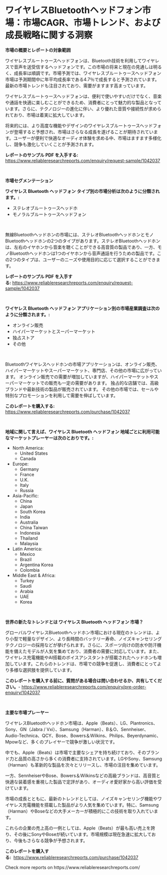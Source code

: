 <p><h1>ワイヤレスBluetoothヘッドフォン市場：市場CAGR、市場トレンド、および成長戦略に関する洞察</h1></p><p><strong>市場の概要とレポートの対象範囲</strong></p>
<p><p>ワイヤレスブルートゥースヘッドフォンは、Bluetooth技術を利用してワイヤレスで音声を送受信するヘッドフォンです。この市場の将来と現在の見通しは明るく、成長率は順調です。市場予測では、ワイヤレスブルートゥースヘッドフォン市場は予測期間中に年平均成長率である4.7％で成長すると予測されています。最新の市場トレンドも注目されており、需要がますます高まっています。</p><p>ワイヤレスブルートゥースヘッドフォンは、便利で使いやすいだけでなく、音楽や通話を快適に楽しむことができるため、消費者にとって魅力的な製品となっています。さらに、テクノロジーの進化に伴い、より優れた音質や接続性が求められており、市場は着実に拡大しています。</p><p>将来的には、より高度な機能やデザインのワイヤレスブルートゥースヘッドフォンが登場すると予想され、市場はさらなる成長を遂げることが期待されています。ユーザーが便利で快適なオーディオ体験を求める中、市場はますます多様化し、競争も激化していくことが予測されます。</p></p>
<p><strong>レポートのサンプル PDF を入手する:</strong> <a href="https://www.reliableresearchreports.com/enquiry/request-sample/1042037">https://www.reliableresearchreports.com/enquiry/request-sample/1042037</a></p>
<p>&nbsp;</p>
<p><strong>市場セグメンテーション</strong></p>
<p><strong>ワイヤレス Bluetooth ヘッドフォン タイプ別の市場分析は次のように分類されます。:</strong></p>
<p><ul><li>ステレオブルートゥースヘッドホ</li><li>モノラルブルートゥースヘッドフォン</li></ul></p>
<p>&nbsp;</p>
<p><p>無線Bluetoothヘッドホンの市場には、ステレオBluetoothヘッドホンとモノBluetoothヘッドホンの2つのタイプがあります。ステレオBluetoothヘッドホンは、左右のイヤホンから音楽を聴くことができる高音質の製品であり、一方、モノBluetoothヘッドホンは1つのイヤホンから音声通話を行うための製品です。この2つのタイプは、ユーザーのニーズや使用目的に応じて選択することができます。</p></p>
<p><strong>レポートのサンプル PDF を入手する:</strong>&nbsp;<a href="https://www.reliableresearchreports.com/enquiry/request-sample/1042037">https://www.reliableresearchreports.com/enquiry/request-sample/1042037</a></p>
<p>&nbsp;</p>
<p><strong> ワイヤレス Bluetooth ヘッドフォン アプリケーション別の市場産業調査は次のように分類されます。:</strong></p>
<p><ul><li>オンライン販売</li><li>ハイパーマーケットとスーパーマーケット</li><li>独占ストア</li><li>その他</li></ul></p>
<p>&nbsp;</p>
<p><p>Bluetoothワイヤレスヘッドホンの市場アプリケーションは、オンライン販売、ハイパーマーケットやスーパーマーケット、専門店、その他の市場に広がっています。 オンライン販売での需要が増加していますが、ハイパーマーケットやスーパーマーケットでの販売も一定の需要があります。 独占的な店舗では、高級ブランドや最新技術の製品が販売されています。 その他の市場では、セールや特別なプロモーションを利用して需要を伸ばしています。</p></p>
<p><strong>このレポートを購入する:</strong>&nbsp; <a href="https://www.reliableresearchreports.com/purchase/1042037">https://www.reliableresearchreports.com/purchase/1042037</a></p>
<p>&nbsp;</p>
<p><strong>地域に関して言えば、ワイヤレス Bluetooth ヘッドフォン 地域ごとに利用可能なマーケットプレーヤーは次のとおりです。:</strong></p>
<p><ul>
    <li>
        North America:
        <ul>
            <li>United States</li>
            <li>Canada</li>
        </ul>
    </li>
    <li>
        Europe:
        <ul>
            <li>Germany</li>
            <li>France</li>
            <li>U.K.</li>
            <li>Italy</li>
            <li>Russia</li>
        </ul>
    </li>
    <li>
        Asia-Pacific:
        <ul>
            <li>China</li>
            <li>Japan</li>
            <li>South Korea</li>
            <li>India</li>
            <li>Australia</li>
            <li>China Taiwan</li>
            <li>Indonesia</li>
            <li>Thailand</li>
            <li>Malaysia</li>
        </ul>
    </li>
    <li>
        Latin America:
        <ul>
            <li>Mexico</li>
            <li>Brazil</li>
            <li>Argentina Korea</li>
            <li>Colombia</li>
        </ul>
    </li>
    <li>
        Middle East & Africa:
        <ul>
            <li>Turkey</li>
            <li>Saudi</li>
            <li>Arabia</li>
            <li>UAE</li>
            <li>Korea</li>
        </ul>
    </li>
    </ul></p>
<p>&nbsp;</p>
<p><strong>世界の新たなトレンドとは ワイヤレス Bluetooth ヘッドフォン 市場？</strong></p>
<p><p>グローバルワイヤレスBluetoothヘッドホン市場における現在のトレンドは、より小型で軽量なデザイン、より長時間のバッテリー寿命、ノイズキャンセリングテクノロジーの採用などが挙げられます。さらに、スポーツ向けの防水や防汗機能を備えたモデルが人気を集めており、消費者の需要に対応しています。また、ワイヤレス充電機能やAI搭載のボイスアシスタントが搭載されたヘッドホンも増加しています。これらのトレンドは、市場での競争を促進し、消費者にとってより多様な選択肢を提供しています。</p></p>
<p><strong>このレポートを購入する前に、質問がある場合は問い合わせるか、共有してください。</strong>- <a href="https://www.reliableresearchreports.com/enquiry/pre-order-enquiry/1042037">https://www.reliableresearchreports.com/enquiry/pre-order-enquiry/1042037</a></p>
<p>&nbsp;</p>
<p><strong>主要な市場プレーヤー</strong></p>
<p><p>ワイヤレスBluetoothヘッドホン市場は、Apple（Beats）、LG、Plantronics、Sony、GN（Jabra / Vxi）、Samsung（Harman）、B＆O、Sennheiser、Audio-Technica、QCY、Bose、Bowers＆Wilkins、Philips、Beyerdynamic、Mpowなど、多くのプレイヤーで競争が激しい状況です。</p><p>中でも、Apple（Beats）は市場で主要なシェアを持ち続けており、そのブランド力と品質の高さから多くの消費者に支持されています。LGやSony、Samsung（Harman）も革新的な製品を次々とリリースし、市場の注目を集めています。</p><p>一方、SennheiserやBose、Bowers＆Wilkinsなどの高級ブランドは、高音質と快適な装着感を重視した製品で定評があり、オーディオ愛好家から高い評価を受けています。</p><p>市場の成長とともに、最新のトレンドとしては、ノイズキャンセリング機能やワイヤレス充電機能を搭載した製品がより人気を集めています。特に、Samsung（Harman）やBoseなどの大手メーカーが積極的にこの技術を取り入れています。</p><p>これらの企業の売上高の一例としては、Apple（Beats）が最も高い売上を誇り、その後にSonyやBoseが続いています。市場規模は現在急速に拡大しており、今後もさらなる競争が予想されます。</p></p>
<p><strong>このレポートを購入する:</strong>&nbsp;&nbsp;<a href="https://www.reliableresearchreports.com/purchase/1042037">https://www.reliableresearchreports.com/purchase/1042037</a></p>
<p>Check more reports on https://www.reliableresearchreports.com/</p>